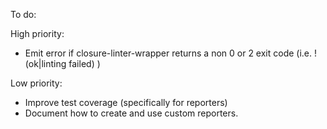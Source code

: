 To do:

High priority:

* Emit error if closure-linter-wrapper returns a non 0 or 2 exit code (i.e. !(ok|linting failed) )

Low priority:

* Improve test coverage (specifically for reporters)
* Document how to create and use custom reporters.
